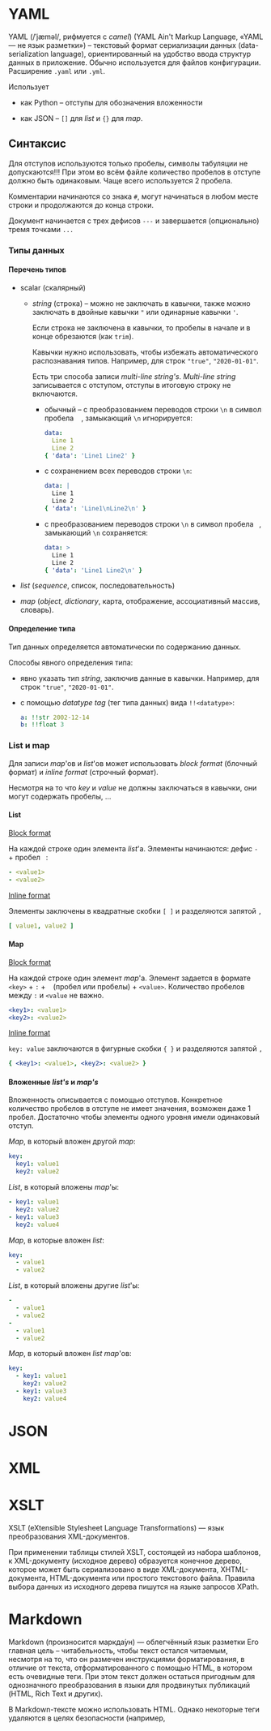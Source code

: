 # YAML

 YAML (/ˈjæməl/, рифмуется с *camel*) (YAML Ain't Markup Language, «YAML — не язык разметки») – текстовый формат сериализации данных (data-serialization language), ориентированный на удобство ввода структур данных в приложение. Обычно используется для файлов конфигурации. Расширение `.yaml` или `.yml`.

Использует 

- как Python – отступы для обозначения вложенности

- как JSON – `[]` для *list* и `{}` для *map*.

  

## Синтаксис

Для отступов используются только пробелы, символы табуляции не допускаются!!! При этом во всём файле количество пробелов в отступе должно быть одинаковым. Чаще всего используется 2 пробела.

Комментарии начинаются со знака `#`, могут начинаться в любом месте строки и продолжаются до конца строки. 

Документ начинается с трех дефисов `---` и завершается (опционально) тремя точками  `...` 



### Типы данных

####  Перечень типов

- scalar (скалярный)
  - *string* (строка) – можно не заключать в кавычки, также можно заключать в двойные кавычки `"` или одинарные кавычки `'`. 

    Если строка не заключена в кавычки, то пробелы в начале и в конце обрезаются (как `trim`).  

    Кавычки нужно использовать, чтобы избежать автоматического распознавания типов. Например, для строк `"true"`, `"2020-01-01"`.


    Есть три способа записи *multi-line string's*. *Multi-line string* записывается с отступом, отступы в итоговую строку не включаются.

    - обычный – с преобразованием переводов строки `\n` в символ пробела ` ` , замыкающий `\n` игнорируется:

      ```yaml
      data: 
        Line 1
        Line 2
      { 'data': 'Line1 Line2' }
      ```

    - с сохранением всех переводов строки  `\n`:

      ```yaml
      data: |
        Line 1
        Line 2
      { 'data': 'Line1\nLine2\n' }
      ```

    - с преобразованием переводов строки `\n` в символ пробела ` `, замыкающий `\n` сохраняется:

      ```yaml
      data: >
        Line 1
        Line 2
      { 'data': 'Line1 Line2\n' }
      ```

- *list* (*sequence*, список, последовательность)

- *map* (*object*, *dictionary*, карта, отображение, ассоциативный массив, словарь).

#### Определение типа

Тип данных определяется автоматически по содержанию данных. 

Способы явного определения типа:

- явно указать тип *string*, заключив данные в кавычки. Например, для строк `"true"`, `"2020-01-01"`.

- с помощью *datatype tag* (тег типа данных) вида `!!<datatype>`:

  ```yaml
  a: !!str 2002-12-14
  b: !!float 3
  ```

### List и map

Для записи *map*'ов и *list*'ов может использовать *block format* (блочный формат) и *inline format* (строчный формат).

Несмотря на то что *key* и *value* не должны заключаться в кавычки, они могут содержать пробелы, ...

#### List

<u>Block format</u>

На каждой строке один элемента *list*'a. Элементы начинаются: дефис `-` + пробел ` `:

```yaml
- <value1>
- <value2>
```

<u>Inline format</u>

Элементы заключены в квадратные скобки `[ ]` и разделяются запятой `,`

```yaml
[ value1, value2 ]
```

#### Map

<u>Block format</u>

На каждой строке один элемент *map*'а. Элемент задается в формате `<key>` + `:` + ` ` (пробел или пробелы) + `<value>`. Количество пробелов между `:` и `<value` не важно.

```yaml
<key1>: <value1>
<key2>: <value2>
```

<u>Inline format</u>

`key: value` заключаются в фигурные скобки `{ }` и разделяются запятой `,`

```yaml
{ <key1>: <value1>, <key2>: <value2> }
```

#### Вложенные *list's* и *map's*

Вложенность описывается с помощью отступов. Конкретное количество пробелов в отступе не имеет значения, возможен даже 1 пробел. Достаточно чтобы элементы одного уровня имели одинаковый отступ. 

*Map*, в который вложен другой *map*:

```yaml
key: 
  key1: value1
  key2: value2
```

*List*, в который вложены *map*'ы:

```yaml
- key1: value1
  key2: value2
- key1: value3
  key2: value4
```

*Map*, в которые вложен *list*:

```yaml
key:
  - value1
  - value2
```

*List*, в который вложены другие *list*'ы:

```yaml
-
  - value1
  - value2
-
  - value1
  - value2
```



*Map*, в который вложен *list map*'ов:

```yaml
key:
  - key1: value1
    key2: value2
  - key1: value3
    key2: value4
```

### 



# JSON

 

# XML

# XSLT

XSLT (eXtensible Stylesheet Language Transformations) — язык преобразования XML-документов. 

При применении таблицы стилей XSLT, состоящей из набора шаблонов, к XML-документу (исходное дерево) образуется конечное дерево, которое может быть сериализовано в виде XML-документа, XHTML-документа, HTML-документа или простого текстового файла. Правила выбора данных из исходного дерева пишутся на языке запросов XPath.

# Markdown

Markdown (произносится маркда́ун) — облегчённый язык разметки Его главная цель – читабельность, чтобы текст остался читаемым, несмотря на то, что он размечен  инструкциями форматирования, в отличие от текста, отформатированного с помощью HTML, в котором есть очевидные теги. При этом текст должен остаться пригодным для однозначного преобразования в языки для продвинутых публикаций (HTML, Rich Text и других).

В Markdown-тексте можно использовать HTML. Однако некоторые теги удаляются в целях безопасности (например, <style>). Причем то, какие теги удаляются зависит от типа Markdown (например, GFM) 

Markdown имеет ограниченный набор оформления. Со временем появилось много разновидностей Markdown для дополнительного оформления. Примеры:

·      Github Flavoured Markdown (GFM)

Расширение .md, .markdown

На Github язык markdown может использоваться во многих местах: комментариях, комментариях к pull request, commit... 

Текст в Markdown фактически рассматривается как HTML, только со специальными символами разметками

Отступы и абзацы

·      Так как Markdown – это расширенный HTML, перенос строки, множественные пробелы – рассматриваются как один пробел.

| Текст1····Текст2¶   Текст3¶ | Текст1····Текст2¶   Текст3¶ | Текст1·Текст2·Текст3¶ |
| --------------------------- | --------------------------- | --------------------- |
|                             |                             |                       |

·      Чтобы создать абзац – сверху и снизу текста должна быть хотя бы одна пустая строка (или более пустых строк). Количество пустых строк неважно, все они превращаются только в один абзац. 

| ¶   ¶   Текст1¶   ¶   ¶   Текст2¶   ¶ | <p>Текст1</p>   <p>Текст2</p> | Текст1   Текст2 |
| ------------------------------------- | ----------------------------- | --------------- |
|                                       |                               |                 |

·      Чтобы сделать перенос строки вместо абзаца – нужно поставить два (или более) пробела в конце строки.

| Текст1··¶   Текст2¶ | Текст1<br/>¶   Текст2¶ | Текст1   Текст2¶ |
| ------------------- | ---------------------- | ---------------- |
|                     |                        |                  |

Заголовки

Есть два способа создания заголовков:

·      Для создания заголовков от 1 до 6 уровня. Уровень заголовка задается количество знаков диез # в начале строки. В конце заголовка можно для красоты еще раз написать знаки диез # (любое количество).

| #·Заголовок1    ##·Заголовок2·####   ###·Заголовок3·#   ####·Заголовок4·####   #####·Заголовок5   ######·Заголовок6 | <h1>Заголовок1</h1>   <h2>Заголовок2</h2>   <h3>Заголовок3</h3>   <h4>Заголовок4</h4>   <h5>Заголовок5</h5>   <h6>Заголовок6</h6> | **Заголовок1**   **Заголовок2**   **Заголовок3**   **Заголовок4**   **Заголовок5**   **Заголовок6** |
| ------------------------------------------------------------ | ------------------------------------------------------------ | ------------------------------------------------------------ |
|                                                              |                                                              |                                                              |

·      Для создания заголовков 1 и 2 уровня могут использоваться символы = и – соответственно. Эти символы размещаются на следующей строке, количество символов любое (более 1)

| Заголовок1   =   Заголовок2   - | <h1>Заголовок1</h1>   <h2>Заголовок2</h2> | **Заголовок1**   **Заголовок2** |
| ------------------------------- | ----------------------------------------- | ------------------------------- |
|                                 |                                           |                                 |

Списки

Маркированные списки создаются с помощью символа * (или –, или +) и пробела (в любом случае будут получаться маркеры):

| *·Пункт1   *·Пункт2   +·Пункт3   +·Пункт4 | <ul>     <li>Пункт1</li>     <li>Пункт2</li>   </ul>   <ul>     <li>Пункт3</li>     <li>Пункт4</li>   </ul> | ·         Пункт1   ·         Пункт2   ·       Пункт3   ·         Пункт4 |
| ----------------------------------------- | ------------------------------------------------------------ | ------------------------------------------------------------ |
|                                           |                                                              |                                                              |

Нумерованные списки создаются с помощью цифры с точкой и пробела. Причем сама цифра не важна, в любом случае получается правильно пронумерованный список (вроде важна первая цифра, от нее начинается отсчет).

| 1.·Пункт1   0.·Пункт2   3.·Пункт3   7.·Пункт4 | <ol>     <li>Пункт1</li>     <li>Пункт2</li>     <li>Пункт3</li>     <li>Пункт4</li>   </ul> | 1.        Пункт1   2.        Пункт2   3.        Пункт3   4.        Пункт4 |
| --------------------------------------------- | ------------------------------------------------------------ | ------------------------------------------------------------ |
|                                               |                                                              |                                                              |

Вложенные списки создаются отступом вложенного списка с помощью tab или на такое количество пробелов перед маркером (или цифрой), чтобы символ маркера (или цифра) окаались под первым символом текста в элементе над ним.:

| *·Пункт1   ··*·Пункт1.1   ··*·Пункт1.2   *·Пункт2 | <ul>     <li>Пункт1       <ul>         <li>Пункт1.1</li>         <li>Пункт1.2</li>         </ul>     </li>     <li>Пункт2</li>   </ul> | ·     Пункт1   o  Пункт1.1   o  Пункт1.2   ·     Пункт2 |
| ------------------------------------------------- | ------------------------------------------------------------ | ------------------------------------------------------- |
|                                                   |                                                              |                                                         |

 

 

| 1.·Пункт1   ···1.·Пункт1.1   ···2.·Пункт1.2   2.·Пункт2 | <ol>     <li>Пункт1.1       <ol>         <li>Пункт1.1</li>         <li>Пункт1.2</li>       </ol>     </li>     <li>Пункт2</li>   </ol> | 1. Пункт1        1. Пункт1.1        2. Пункт1.2   2. Пункт2 |
| ------------------------------------------------------- | ------------------------------------------------------------ | ----------------------------------------------------------- |
|                                                         |                                                              |                                                             |

Чтобы пункты списка были абзацами с отступами, необходимо добавить пустую строку между пунктами (как и для обычных абзацей):

| *·Пункт1   ¶   *·Пункт2 | <ul>     <li>       <p>Пункт1</p>     </li>     <li>       <p>Пункт2</p>     </li>   </ul> | ·     Пункт1   ·     Пункт2 |
| ----------------------- | ------------------------------------------------------------ | --------------------------- |
|                         |                                                              |                             |

В пункт списка можно вкладывать текст на отдельной строке, цитату, блок кода. Перед ними нужно поставить отступ 2 пробела (или более) или TAB.

| *·Пункт1   ¶   ··Пункт2 | <ul>     <li>       <p>Строка1</p>       <p>Строка2</p>     </li>   </ul> | ·     Пункт1   Пункт2 |
| ----------------------- | ------------------------------------------------------------ | --------------------- |
|                         |                                                              |                       |

 

| *·Пункт1   ¶   ··```   ··код   ··``` | <ul>     <li>       <p>Пункт1</p>         <pre><code>         код        </code></pre>     </li>   </ul> | ·     Пункт1      $a = 1;   $b = 2; |
| ------------------------------------ | ------------------------------------------------------------ | ----------------------------------- |
|                                      |                                                              |                                     |

 

Цитаты

Цитаты создаются добавлением символа > и пробела, как в емейлах. Цитата помещается в абзац. Для перехода к новому абзацу необходимо добавить пустую строку, предваренную >

| >·Текст1    >·Текст2    >    >·Текст3 | <blockquote>     <p>Текст1     Текст2</p>     <p>Текст3</p>   </blockquote> | Текст1 Текст2     Текст3 |
| ------------------------------------- | ------------------------------------------------------------ | ------------------------ |
|                                       |                                                              |                          |

Более простой вариант – писать символ > только перед новым абзацем и перед пустой строкой:

| >·Текст1    Текст2    >    >·Текст3 | <blockquote>     <p>Текст1     Текст2</p>     <p>Текст3</p>   </blockquote> | Текст1 Текст2     Текст3 |
| ----------------------------------- | ------------------------------------------------------------ | ------------------------ |
|                                     |                                                              |                          |

В цитаты можно помещать всё что угодно, в том числе вложенные цитаты:

| >·Текст1    >·>·Текст2 | <blockquote>     <p>Текст1</p>       <blockquote>       <p>Текст2</p>       </blockquote>   </blockquote> | Текст1                          Текст2 |
| ---------------------- | ------------------------------------------------------------ | -------------------------------------- |
|                        |                                                              |                                        |

Исходный код

Для вставки кода внутри предложений нужно заключать этот код в апострофы ` (на букве Ё).

| Текст `код` текст | Текст <code>код</code> текст | Текст   код текст |
| ----------------- | ---------------------------- | ----------------- |
|                   |                              |                   |

Есть два способа вставки блока кода:

·       до и после кода поставить три апострофа ``` или три тильды ~~~. Можно указать язык исходного кода (html, php).

·      поставить 4 пробела в начале каждой строки или один tab

| ```php    $a = 1;    $b = 2;    ``` | <pre>     <code>       $a = 1;       $b = 2;     </code>   </pre> | $a = 1;   $b = 2; |
| ----------------------------------- | ------------------------------------------------------------ | ----------------- |
|                                     |                                                              |                   |

Горизонтальная черта

Создается тремя (или более) звездочками *** или дефисами ---. Между ними можно ставить пробелы.

| ***   -·-·- | <hr />   <hr /> |      |
| ----------- | --------------- | ---- |
|             |                 |      |

### Ссылки

Рекомендуется предпочитать относительные ссылки абсолютным. В этом случае ссылки будут корректно работать при клонировании репозитория. 

Поддерживается три способа оформления ссылок:

Ссылка с указанием URL в тексте

Порядок элементов:

·      Текст ссылки в квадратных скобках []

·      URL ссылки в круглых скобках ()

·      (опционально) Всплывающая подсказка через пробел в кавычках внутри круглых скобок ()

| [Текст](http://ya.ru· "Подсказка")   [Текст](http://ya.ru) | <a href="http://ya.ru"   title="Подсказка">Текст</a>   <a href="http://ya.ru"   >Текст</a> | Текст       Текст |
| ---------------------------------------------------------- | ------------------------------------------------------------ | ----------------- |
|                                                            |                                                              |                   |

Ссылка с указанием URL за текстом

Этот вариант предпочтительней, т.к. способствует сохранению читабельности текста. Само определение ссылки может находиться в любой части документа.

Порядок элементов в тексте:

·      Текст ссылки в квадратных скобках []

·      Идентификатор для URL в квадратных скобках []. Можно идентификатор оставить пустым, тогда идентификатором будет текст ссылки.

| [Текст][1]    [Текст][] | <a href="http://ya.ru" Текст</a> | Текст |
| ----------------------- | -------------------------------- | ----- |
|                         |                                  |       |

Порядок элементов где-то в другой части документа, где определена ссылка:

·      Идентификатор для URL в квадратных скобках 

·      Двоеточие;

·      (опционально) один или несколько пробелов

·      URL ссылки;

·      (опционально) всплывающая подсказка в кавычках (двойных или одинарных) или скобках

[1]: http://ya.ru
[Текст]: http://ya.ru	"Подсказка"

Упрощенный синтаксис

Обозначить ссылку URL или адрес email можно в упрощенном виде – поместить их в угловые скобки <>.

| <http://ya.ru>       <1@ya.ru> | <a href="http://ya.ru">   http://ya.ru</a>   <a href="mailto:1@ya.ru">   1@ya.ru</a> | http://ya.ru       1@ya.ru |
| ------------------------------ | ------------------------------------------------------------ | -------------------------- |
|                                |                                                              |                            |

Якоря на места в тексте

Для заголовков Github автоматически генерирует якорь с названием, соответствующим тексту заголовка. 

Название якоря генерируется так: 

·      знаки препинания и ведещие пробелы выкидываются

·      верхний регистр преобразуется в нижний

·      пробелы между словами преобразуются в –

<h1><a ... href="#header-title">Header Title</a></h1>
Также ссылка на заголовок появляется при наведении курсора на заголовок и значок                                                    рядом с ним. 

Если место в тексте – это не заголовок, то надо вручную в тексте поставить якорь HTML:

<a name="pookie"></a>

Ссылки на строку в коде на Github

Ссылка на строку

Если файл уже на github, то его можно открыть и щелкнуть на нужную строку. После этого к URL в браузере будет добавлено #L9. Общий URL имеет вид:

https://github.com/git/git/blob/master/README#L9

Ссылка на диапазон строк

Если файл уже на github, то его можно открыть и щелкнуть на первой строке из диапазона, а затем, удерживая Shift, на последней строке из диапазона. URL на диапазон строк будет отображен в браузере. Он выглядит так: 

https://github.com/git/git/blob/master/README#L18-L20

URL на конкретный коммит

Чтобы ссылка вела на конкретный коммит этого файла, после выбора строки/диапазона нужно нажать клавишу y. Строка браузера будет содержать канонический URL для этого конкретного коммита вида: 

https://github.com/git/git/blob/5bdb7a78adf2a2656a1915e6fa656aecb45c1fc3/README#L18-L20

Ссылка будет работать вечно и не будет указывать на строки 18-20 любой будущей версии этого файла.

Также постоянная ссылка может быть выбрана через меню ... (слева) ->  Copy permalink.

 

### Изображения

Cинтаксис изображений – такой же как у ссылок, только перед открывающей квадратной скобкой ставится восклицательный знак

Как и для ссылок, есть 2 способа вставки изображений

Изображение с указанием URL в тексте

Порядок элементов:

·      Восклицательный знак !

·      Альтернативный текст в квадратных скобках

·      URL изображения в круглых скобках

·      (опционально) всплывающая подсказка в кавычках (двойных или одинарных)

| ![Альт](1.jpg)   ![Альт](1.jpg   "Подсказка") | <img   src="1.jpg" alt="Альт" />   <img   src="1.jpg" alt="Альт" title="Подсказка" /></p> |      |
| --------------------------------------------- | ------------------------------------------------------------ | ---- |
|                                               |                                                              |      |

Изображение с указанием URL за текстом

Порядок элементов в тексте:

·      Восклицательный знак !

·      Альтернативный текст в квадратных скобках

·      Идентификатор для ссылки в квадратных скобках []. Можно идентификатор оставить пустым, тогда идентификатором будет текст ссылки.

| ![Альт][1]    [Альт][] | <img   src="1.jpg" alt="Альт" /> |      |
| ---------------------- | -------------------------------- | ---- |
|                        |                                  |      |

Порядок элементов где-то в другой части документа, где определена ссылка:

·      Идентификатор для URL в квадратных скобках 

·      Двоеточие;

·      (опционально) один или несколько пробелов

·      URL изображения;

·      (опционально) всплывающая подсказка в кавычках (двойных или одинарных) или скобках

[1]: 1.jpg
[Альт]: 1.jpg	"Подсказка"

 

Выделение текста

Жирный и курсив указываются разным количеством символов `*` и `_`.

Жирный курсив – это просто вложенные друг в друга блоки жирного и курсивного начертания.

| *курсив*   _курсив_   **жирный**   __жирный__   ***жирный курсив***   _курсив **жиркур** _   ~~зачеркнутый~~ | <em>курсив</em>   <em>курсив</em>   <strong>жирный</strong>   <strong>жирный</strong>   <em><strong>жирный курсив</strong><em>   <em>курсив <strong>жиркур</strong><em>   <del>зачеркнутый</del> | *курсив*   *курсив*   **жирный**   **жирный**   **жирный курсив**   *курсив **жиркур***   зачеркнутый |
| ------------------------------------------------------------ | ------------------------------------------------------------ | ------------------------------------------------------------ |
|                                                              |                                                              |                                                              |

 

Таблицы

В GFM с помощью специального синтаксиса возможно создать только таблицы с заголовком. Таблицы без заголовка могут описываться только на чистом HTML.

Таблица сверху должна отделяться пустой строкой. 

Столбцы разделяются с помощью символа |. Символы | в начале и конце строки не являются обязательными.

После заголовка таблицы на следующей строке ставятся символы –. Количество символов – в каждом столбце – не менее трех. 

Ячейки могут различаться по ширине и не должны быть идеально выровнены внутри столбцов. 

| \| Head1 \| Head2 \|   \| --- \| --- \|   \| Cell1 \| Cell2 \| | <table>     <thead>       <tr>         <th> Head1 </th>         <th> Head2 </th>       </tr>     </thead>     <tbody>       <tr>         <td> Cell1 </td>         <td> Cell2 </td>       </tr>     </tbody>   </table> | **Head1**               **Head2**                       Cell1               Cell2 |
| ------------------------------------------------------------ | ------------------------------------------------------------ | ------------------------------------------------------------ |
|                                                              |                                                              |                                                              |

Чтобы выровнять текст по левому или правому краю или центру, необходимо добавить двоеточие :` `слева, справа или по обеим сторонам от списка дефисов.

| \| Head1 \| Head2 \|   \| :--- \| ---: \|   \| Cell1 \| Cell2 \| | <table>     <thead>       <tr>         <th align="left">Head1</th>         <th align="right">Head2</th>       </tr>     </thead>     <tbody>       <tr>         <td align="left">Cell1</td>         <td align="right">Cell2</td>       </tr>     </tbody>   </table> | **Head1**               **Head2**                       Cell1               Cell2 |
| ------------------------------------------------------------ | ------------------------------------------------------------ | ------------------------------------------------------------ |
|                                                              |                                                              |                                                              |

 

Специальные символы

К специальным символам в Markdown относятся: 

·      \  слеш

·      ` обратный апостроф

·      *  звездочка;

·      _ подчеркивание

·      {}  фигурные скобки

·      [] квадратные скобки

·      () круглые скобки

·      #  символ решетки

·      + плюс;

·      – минус (дефис);

·      . точка

·      !- восклицательный знак.

Чтобы их вставить в код, их необходимо экранировать с помощью обратного слеша: \

Оглавление

Маркдаун может сгенерировать автоматически оглавление на основе заголовков. В месте вывода содержания укажите тег [TOC]

Сноски

Сноски и примечания задаются так ???:

Сноски и примечания[^1] задаются так[^2]:

// пустая строка обязательно

[^1]: Все сноски отображаются в конце страницы
[^2]: Просто не так ли?)

 

Ссылка на пользователя github

Чтобы упомянуть пользователя github в тексте, необходимо написать @username. У пользователя появится какое-то уведомление?